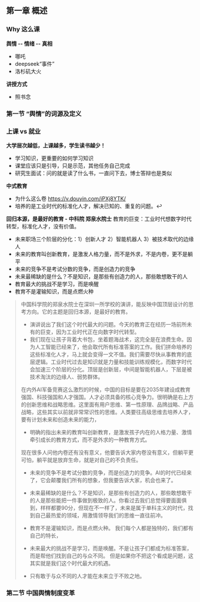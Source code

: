 
第一章 概述
---------

### Why 这么课
**舆情 -- 情绪 -- 真相**

- 哪吒
- deepseek“事件”
- 洛杉矶大火

**讲授方式**

- 照书念

### 第一节 “舆情”的词源及定义


### 上课 vs 就业

**大学层次越低，上课越多，学生读书越少！**
- 学习知识，更重要的如何学习知识
- 课堂应该只是引导，只是示范，其他任务自己完成
- 研究生面试：问的就是读了什么书，一直问下去，博士答辩也是类似

**中式教育**
- 为什么这么卷 https://v.douyin.com/iPXj8YTK/
- 培养的是工业时代的标准化人才，解决已知的、重复的问题。↩︎

**回归本源，是最好的教育 - 中科院 郑泉水院士**
教育的巨变：工业时代想数字时代转型，标准化人才，没有价值。
- 未来职场三个阶层的分化：1）创新人才 2）智能机器人 3）被技术取代的边缘人
- 未来的教育叫创新教育，是激发人格力量，而不是外求，不是内卷，更不是躺平
- 未来的竞争不是考试分数的竞争，而是创造力的竞争
- 未来最稀缺的是什么？不是知识，是那些有创造力的人，那些敢想敢干的人
- 教育最大的挑战不是学习，而是唤醒
- 教育不是灌输知识，而是点燃火种


> 中国科学院的郑泉水院士在深圳一所学校的演讲，能反映中国顶层设计的思考方向。它的主题是回归本源，是最好的教育。
> - 演讲说出了我们这个时代最大的问题。今天的教育正在经历一场前所未有的巨变，因为工业时代正在向数字时代转型。 
> - 我们现在让孩子背着大书包，坐着题海战术，这完全是在浪费生命。因为人工智能已经来了，他会取代所有标准答案的工作。我们拼命培养的这些标准化人才，马上就会变得一文不值。我们需要尽快从事教育的底层逻辑。工业时代过去是知识就是力量和技能训练规模化，而数字时代会加速三个阶层的分化。顶层是创新层，中间是智能机器人，下层是被技术淘汰的边缘人、弱势群体。 
> 
> 在内外AI军备竞赛这么激烈的时候，中国的目标是要在2035年建设成教育强国、科技强国和人才强国。人才必须具备的核心竞争力。很明确是右上方的创新思维和战略思维。这里面有用户思维、第一性原理、品牌战略、产品战略，这些其实以前就非常常识性的思维。人类要往高级思维去培养人才，要有计划未来和创造未来的能力， 
> - 明确的指出未来的教育叫创新教育，是激发孩子内在的人格力量、激情牵引成长的教育方式，而不是外求的一种教育方式。 
> 
> 现在很多人问他内卷还有没有意义，他要告诉大家内卷没有意义，但躺平更可怕，躺平就是放弃生命，就是对自己的不负责任。 
> - 未来的竞争不是考试分数的竞争，而是创造力的竞争。AI的时代已经来了，它会颠覆我们所有的想象，但我要告诉大家，机会也来了。 
> - 未来最稀缺的是什么？不是知识，是那些有创造力的人，那些敢想敢干的人是那些能把一件事做到极致的人。你看过去我们总觉得要面面俱到，样样都要90分，但现在不一样了，未来是属于单科主义的时代，找到自己最热爱的领域，用激情领导我们的思维一直往前冲。 
> 
> - 教育不是灌输知识，而是点燃火种。 
> 我们每个人都是独特的，我们都有自己的特长， 
> - 未来最大的挑战不是学习，而是唤醒。不是让孩子们都成为标准答案，而是帮他们找到自己的与众不同。 但是如果你不把这个看成是问题，这其实就是我们这个时代最大的机遇。 
> - 只有敢于与众不同的人才能在未来立于不败之地。

### 第二节 中国舆情制度变革
